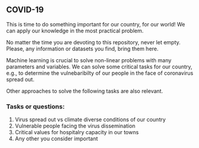 ## COVID-19 

This is time to do something important for our country, for our world! We can apply our knowledge in the most practical problem.

No matter the time you are devoting to this repository, never let empty. Please, any information or datasets you find, bring them here.

Machine learning is crucial to solve non-linear problems with many parameters and variables. We can solve some critical tasks for our country, e.g., to determine the vulnebaribilty of our people in the face of coronavirus spread out.

Other approaches to solve the following tasks are also relevant.

### Tasks or questions:

1.  Virus spread out vs climate diverse conditions of our country
2.  Vulnerable people facing the virus dissemination
3.  Critical values for hospitalry capacity in our towns
4.  Any other you consider important
